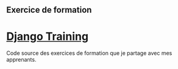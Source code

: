 ## Exercice de formation

# [Django Training](https://github.com/flavien-hugs/djangoTraining)

Code source des exercices de formation que je partage avec mes apprenants.